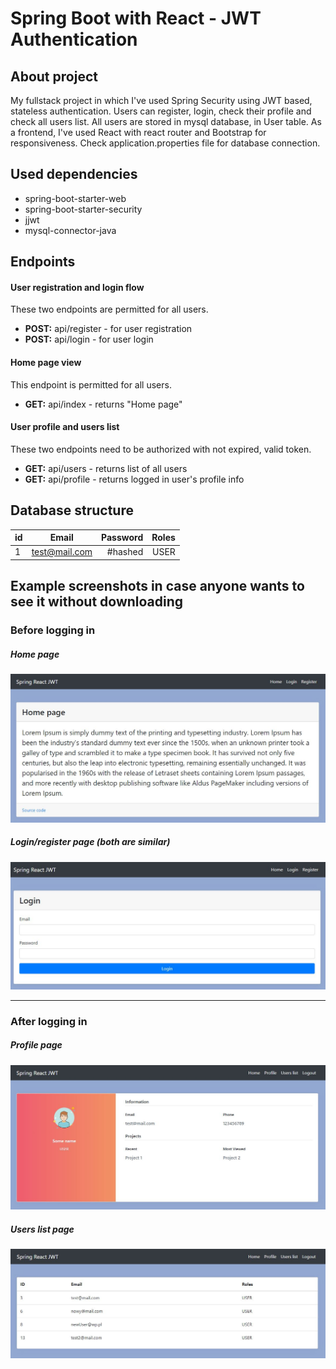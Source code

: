 # Spring Boot with React - JWT Authentication

## About project
My fullstack project in which I've used Spring Security using JWT based, stateless authentication.
Users can register, login, check their profile and check all users list. All users are stored in mysql 
database, in User table.
As a frontend, I've used React with react router and Bootstrap for responsiveness.
Check application.properties file for database connection.

## Used dependencies
* spring-boot-starter-web
* spring-boot-starter-security
* jjwt
* mysql-connector-java

## Endpoints
#### User registration and login flow
These two endpoints are permitted for all users.
* **POST:** api/register - for user registration
* **POST:** api/login - for user login

#### Home page view
This endpoint is permitted for all users.
* **GET:** api/index - returns "Home page"

#### User profile and users list
These two endpoints need to be authorized with not expired, valid token.
* **GET:** api/users - returns list of all users
* **GET:** api/profile - returns logged in user's profile info

## Database structure
| id  | Email | Password | Roles |
| --- |:-----:| --------:|------:|
| 1   |test@mail.com|#hashed|USER|

[home]: ./readme_images/home.JPG "Home page screenshot"
[login_register]: ./readme_images/login.JPG "Login/Register page screenshot"
[profile]: readme_images/profile.JPG "Profile page screenshot"
[users_list]: readme_images/users_list.JPG "Home page screenshot"

## Example screenshots in case anyone wants to see it without downloading
### Before logging in
##### Home page
![alt text][home]
##### Login/register page (both are similar)
![alt text][login_register]
***
### After logging in
##### Profile page
![alt text][profile]
##### Users list page
![alt text][users_list]
